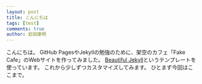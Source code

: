 ```yaml
---
layout: post
title: こんにちは
tags: [test]
comments: true
author: 岩田康明
---
```


こんにちは。
GitHub PagesやJekyllの勉強のために、架空のカフェ「Fake Cafe」のWebサイトを作ってみました。
[Beautiful Jekyll](https://github.com/daattali/beautiful-jekyll)というテンプレートを使っています。
これから少しずつカスタマイズしてみます。
ひとまず今回はここまで。
